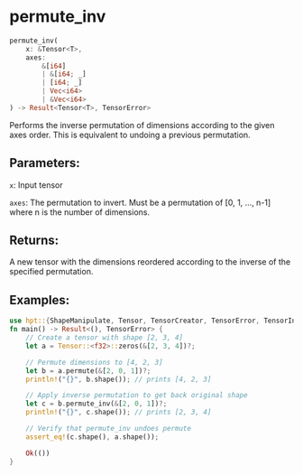 # permute_inv
```rust
permute_inv(
    x: &Tensor<T>,
    axes: 
        &[i64]
        | &[i64; _]
        | [i64; _] 
        | Vec<i64> 
        | &Vec<i64>
) -> Result<Tensor<T>, TensorError>
```
Performs the inverse permutation of dimensions according to the given axes order. This is equivalent to undoing a previous permutation.

## Parameters:
`x`: Input tensor

`axes`: The permutation to invert. Must be a permutation of [0, 1, ..., n-1] where n is the number of dimensions.

## Returns:
A new tensor with the dimensions reordered according to the inverse of the specified permutation.

## Examples:
```rust
use hpt::{ShapeManipulate, Tensor, TensorCreator, TensorError, TensorInfo};
fn main() -> Result<(), TensorError> {
    // Create a tensor with shape [2, 3, 4]
    let a = Tensor::<f32>::zeros(&[2, 3, 4])?;

    // Permute dimensions to [4, 2, 3]
    let b = a.permute(&[2, 0, 1])?;
    println!("{}", b.shape()); // prints [4, 2, 3]

    // Apply inverse permutation to get back original shape
    let c = b.permute_inv(&[2, 0, 1])?;
    println!("{}", c.shape()); // prints [2, 3, 4]

    // Verify that permute_inv undoes permute
    assert_eq!(c.shape(), a.shape());

    Ok(())
}
```